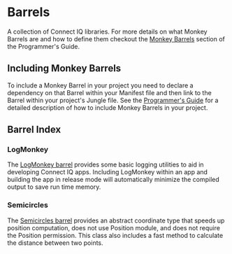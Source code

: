 # Barrels
A collection of Connect IQ libraries. For more details on what Monkey Barrels are and how to define
them checkout the [Monkey Barrels](https://developer.garmin.com/connect-iq/programmers-guide/monkey-barrels)
section of the Programmer's Guide.

## Including Monkey Barrels
To include a Monkey Barrel in your project you need to declare a dependency on that Barrel within
your Manifest file and then link to the Barrel within your project's Jungle file. See the
[Programmer's Guide](https://developer.garmin.com/connect-iq/programmers-guide/monkey-barrels#how-to-include-barrels)
for a detailed description of how to include Monkey Barrels in your project.

## Barrel Index

### LogMonkey
The [LogMonkey barrel](https://github.com/garmin/connectiq-apps/tree/master/barrels/LogMonkey)
provides some basic logging utilities to aid in developing Connect IQ apps. Including LogMonkey
within an app and building the app in release mode will automatically minimize the compiled output
to save run time memory.

### Semicircles
The [Semicircles barrel](https://github.com/garmin/connectiq-apps/tree/master/barrels/Semicircles)
provides an abstract coordinate type that speeds up position computation, does not use Position module, and does not require the Position permission. This class also includes a fast method to calculate the distance between two points.
